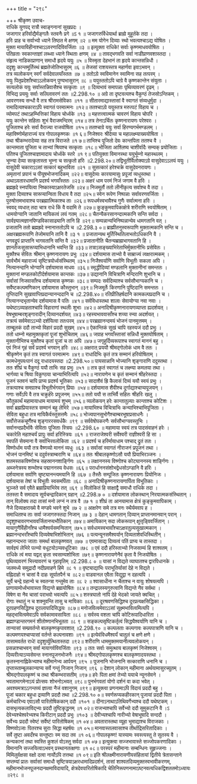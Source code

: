 +++
title = "२९८"

+++
श्रीकृष्ण उवाच-  
राधिके युगपद् रात्रौ स्वाङ्गनानां सुखप्रदः ।  
जजागार हरिर्वाद्यैर्मङ्गलैः स्तवनैः प्रगे ॥ऽ १ ॥
जजागरुर्विधेयार्था ब्राह्मे मुहूर्तके तदा ।  
हरिः प्राह च सर्वाभ्यो ध्याने तिष्ठत मे क्षणम् ॥२ ॥
मम योगेन दिव्याः स्थो भवत्यश्चाऽद्य योषितः ।  
मुक्ता मायाविहीनाश्चाऽऽवरणादिविवर्जिताः ॥३ ॥
इत्युक्ता राधिके! सर्वाः कृष्णमाधवयोषितः ।  
पतिव्रताः स्वकान्ताज्ञां लब्ध्वा ध्याने स्थिताः क्षणम् ॥४ ॥
तावद्भगवति सर्वा नाडीप्राणवशास्तदा ।  
संहृत्य नाडिकाप्राणान् समाधौ हृदये ययुः ॥५ ॥
विस्मृता देहभानं ता हृदये कान्तसन्निधौ ।  
ददृशुः कान्तमूर्तिस्थं ब्रह्मतेजोतिभासुरम् ॥६ ॥
तेजसां राशयस्तत्र महार्णवा इवाऽभवन् ।  
तत्र व्यलोकयन् स्वर्गं सर्वदेवालयाँस्ततः ॥७ ॥
ततोऽग्रे स्वविमानेन स्वामिना सह तत्परम् ।  
ययुः पितृप्रदेशाँश्चाऽऽलोकयन् पुण्यभासुरान् ॥८ ॥
ययुस्ततोऽपि चाग्रे वै कृष्णकान्तेन संयुताः ।  
सत्यलोकं ययुः सर्वास्तन्निवासैश्च सत्कृताः ॥९ ॥
दिव्यभावं समापन्नाः पृथिव्यावरणं दृढम् ।  
विभिद्य प्रययुः सर्वाः सलिलावरणं ततः ॥2.298.१० ॥
अग्रे ता दृष्टवत्यश्च वैकुण्ठं तेजसोऽन्तिकम् ।  
आवरणस्य सन्धौ वै तत्र श्रीरामसेविकाः ॥११ ॥
सीतारमाद्यास्तासां वै स्वागतं संव्यधुर्मुदा ।  
रामादित्यश्चकाराऽपि स्वागतं परमात्मनः ॥१२॥
ततश्चाऽग्रे ययुस्तत्र मरुत्पटं विहाय च ।  
व्योमपटं तथाऽहम्भित्तिकां विहाय चोर्ध्वके ॥१३ ॥
महत्तत्त्वात्मकं चावरणं विहाय चोपरि ।  
ययुः कान्तेन सहिताः शुभं वैराजमन्दिरम् ॥१४॥
तत्र तेनाऽर्चितः कृष्णनारायणः परेश्वरः ।  
पूजिताश्च हरेः सर्वा वैराज्या राजयोषिता ॥१५॥
ततश्चाग्रे ययुः सर्वा हिरण्यगर्भमण्डलम् ।  
महाविष्णोर्महाराज्यं यत्र गोपालकृष्णकः ॥१ ६॥
निजेश्वरः श्रीदेव्या च महालक्ष्म्याख्ययोषिता ।  
तथा श्रीकम्भरादेव्या सह तत्र विराजते ॥१ ७॥
ताभिश्च पूजितो देवः कान्तपिता ततश्च वै ।  
कान्तमाता पूजिता च ताभ्यां श्रियश्च सत्कृताः ॥१८॥
भोजिता आश्लिष्य चाशीर्वादैः सम्यक् प्रयोजिताः ।  
पतिश्च पूजितश्चाज्ञामादाय चोर्ध्वके स्तरे ॥१ ९॥
पतियुक्ता विमानस्था ययुर्भूम्नो महास्थलम् ।  
भूम्न्या देव्या सत्कृतास्ता भूम्ना च सत्कृतो हरिः ॥2.298.२०॥
तद्विभूतीर्विलोक्याऽग्रे वासुदेवाऽऽलयं ययुः ।  
वासुदेवी चकाराऽऽसां सत्कारं बहुभाविता ॥२१ ॥
सुसत्कारं हरेश्चक्रे वासुदेवनरायणः ।  
अमृतानां प्रपानं च पीयूषभोजनादिकम् ॥२२॥
वासुदेव्यः कारयामासुः प्रपूजां व्यधुस्तथा ।  
अथाऽवतारधामानि प्रदर्श्य भगवाँस्ततः ॥२३॥
अक्षरं धाम परमं निजं जगाम वै हरिः ।  
ब्रह्मह्रदे स्नपयित्वा निष्कास्याऽक्षरतेजसि ॥२४॥
निजमूर्तौ ततो लीनीकृत्य सर्वाश्च वै तदा ।  
मुक्ता दिव्याश्च सारूप्यान्विता विधाय वै तदा ॥२५॥
स्वेन रूपेण निष्पन्नाः सर्वावरणवर्जिताः ।  
पुरुषोत्तमभावाश्च परब्रह्मात्मिकाश्च ताः ॥२६॥
रूपधर्मस्वभावैश्च गुणैः सर्वात्मना हरिः ।  
स्ववद् व्यधात् तदा चात्र राधे किं वै वदामि ते ॥२७॥
कुङ्कुमवापिकाक्षेत्रे शरीराणि स्वयोषिताम् ।  
धामयोग्यानि जातानि मायिकत्वं लयं गतम् ॥२८॥
चैतन्यैकरसानन्दात्मकानि सन्ति सर्वदा ।  
सार्वज्ञ्यात्मज्ञानपिण्डविकासाढ्यानि तानि हि ॥२९॥
सम्पन्नान्यभिनिष्पन्नान्येव धामगतानि वत् ।  
प्रजातानि ततो ब्रह्मह्रदे स्नानात्ततोऽपि च ॥2.298.३ ०॥
ब्राह्मीतनुस्वरूपाणि मुक्तात्मकानि सन्ति च ।  
अक्षरब्रह्मरूपाणि तेजोमयानि तानि वै ॥३ १ ॥
प्रजातान्यथ मूर्तिस्थितिलाभतोऽधिकानि वै ।  
भगवद्रूपं प्राप्तानि भागवतानि सन्ति वै ॥३२॥
प्रजातानीति चैतन्यब्राह्मभागवतानि हि ।  
ज्ञानतेजःसुसारूप्याभिधानानि भवन्ति हि ॥३३॥
तत्राऽसङ्ख्याभिरेताभिर्मुक्तानीभिः प्रसेवितः ।  
मुक्तैश्च सेवितः श्रीमान् कृष्णनारायणः प्रभुः ॥३४॥
दर्शयामास ताभ्यो वै साम्राज्यं त्वक्षरात्मकम् ।  
सार्वभौमं महाराज्यं सृष्टित्रयोर्ध्वसंस्थितम् ॥३५॥
निजैश्वर्याणि सर्वाणि विभूतीः सकला अपि ।  
नित्यानन्दानि भोग्यानि दर्शयामास माधवः ॥३६॥
स्मृद्धीदिव्यां मण्डलानि मुक्तानीनां समन्ततः ।  
मुक्तानां मण्डलकोटीर्दर्शयामास कान्तकः ॥३७॥
उद्यानानि विचित्राणि मन्दिराणि शुभानि च ।  
सर्वासां निजवासाँश्च दर्शयामास कृष्णकः ॥३८॥
सम्पदः सर्वदिव्याश्च सर्वसौभाग्यकानि च ।  
सर्वेष्टकल्पमणिकान् दर्शयामास कौस्तुभान् ॥३९॥
निजमूर्तेः किरणानि पुष्टिदानि समन्ततः ।  
तृप्तिदानि सुखावाप्तिप्रदान्यानन्ददानि च ॥2.298.४०॥
रतिप्रीतिहर्षदानि कामकल्पप्रदानि च ।  
नित्यानन्दभृतान्येव दर्शयामास वै पतिः ॥४१॥
सर्वविधास्तथा शालाः सेवायोग्या नवा नवाः ।  
यथेष्टाऽव्याहताश्चापि विहाराणां स्थलीः शुभाः ॥४२॥
अनादिश्रीकृष्णनारायणव्याप्ता ह्यदर्शयत् ।  
वेषभूषाम्बरशृङ्गारादीन् दिव्यानदर्शयत् ॥४३॥
रहस्यभाववासाँश्च शय्या रम्या अदर्शयत् ।  
तत्रत्यं सर्वमेवाऽऽभ्यो दर्शयित्वा ततःपरम् ॥४४॥
परब्रह्मानन्दमयं भोजनं पानमुत्तमम् ।  
ताम्बूलकं ददौ ताभ्यो विहारं प्रददौ सुखम् ॥४५॥
ऐकान्तिकं सुखं चापि रहस्यजं ददौ प्रभुः ।  
ततो धाम्नो महामुक्तकृतां पूजां शुभोचिताम् ॥४६॥
जग्राह भगवाँस्तासां सन्निधौ मुक्तयोषिताम् ।  
मुक्तानीभिश्च मुक्तैश्च कृतां पूजां च ता अपि ॥४७॥
जगृहुर्दिव्यरूपाश्च स्वागतं माननं बहु ।  
एवं निजं गृहं सर्वं प्रदर्श्य भगवान् हरिः ॥४८॥
अक्षरात् प्रययौ श्रीमद्गोलोकं धाम वै ततः ।  
श्रीकृष्णेन कृतं तत्र स्वागतं परमात्मनः ॥४९॥
राधादिभिः कृतं तत्र सम्मानं हरियोषिताम् ।  
कामधेनुपयःपानं ददू राधादयस्तदा ॥2.298.५०॥
पायसान्नानि भोज्यानि शृङ्गाराणि ददुस्तथा ।  
ततः शीघ्रं च वैकुण्ठं ययौ ताभिः सह प्रभुः ॥५१ ॥
तत्र कृतं स्वागतं च लक्ष्म्या कमलया तथा ।  
भार्गव्या च श्रिया विकुण्ठया चान्याभिरित्यपि ॥५२॥
नारायणेन च कृतं सन्मानं श्रीहरेस्तदा ।  
पूजनं स्तवनं चापि प्राप्य प्रदर्श्य भूतिकाः ॥५३॥
सादाशैवं ह्रि कैलासं दिव्यं ययौ स्वयं प्रभुः ।  
तत्रत्याश्च समग्राश्च विभूतीर्भगवान् प्रियाः ॥५४॥
दर्शयामास शैवीश्च दुर्गाद्याश्चाप्यपूजयन् ।  
गणाः सर्वेऽपि वै तत्र चक्रुर्हरेः प्रपूजनम् ॥५५॥
ततो ययौ स ताभिर्वै सहितः श्रीहरिः खलु ।  
कौतुकार्थं महामायाधाम मायामयं शुभम् ॥५६॥
व्यलोकयन् हरेः कान्तातुल्याः कान्ताश्च कोटिशः ।  
सर्वा ब्रह्मप्रियास्तत्र सम्मानं बहु लेभिरे ॥५७॥
मायाभिश्च विचित्राभिः कन्याभिश्चाभिपूजिताः ।  
सेविता बहुधा तत्र मायिकैर्वस्तुसत्तमैः ॥५८॥
भोज्यपानसुभोगैश्चाम्बरभूषाप्रसाधनैः ।  
सर्वोत्तेजकचूर्णैश्च शृङ्गाररसवर्धकैः ॥९९ ॥
सर्ववेषोपकरणैः सर्वसौभाग्यवस्तुभिः ।  
सर्वानन्दप्रदैर्भावैः सेविताः पूजिताः स्त्रियः ॥2.298.६० ॥
महामाया स्वयं तत्र पादसंवाहनं हरेः ।  
चकारेति महाश्चर्यं प्रापुः सर्वा हरिस्त्रियः ॥६१ ॥
राजराजेश्वरी सर्वेश्वरी राज्ञीश्वरी हि सा ।  
स्वपतिं सेवमाना वै सर्वाभिरवलोकिता ॥६२ ॥
प्रदर्श्य च हरिर्मायाधाम पश्चाद् द्रुतं ततः ।  
विष्णोर्धाम ययौ तत्र वैष्णव्यो माननं व्यधुः ॥६३ ॥
सर्वासां स्वागतं नीराजनं प्रपूजनं तथा ।  
भोजनं पानमिष्टं च ददुर्वस्त्राम्बराणि च ॥६४॥
ततः श्रीबालकृष्णोऽसौ ययौ प्रियाभिरञ्जनः ।  
शतमस्तकविष्णोश्च सहस्राननशार्ङ्गिणः ॥६५ ॥
लक्षाननस्य विष्णोश्च कोट्याननस्य शार्ङ्गिणः ।  
अब्जनेत्रस्य शम्भोश्च पद्माननस्य वेधसः ॥६६॥
परार्धाननसंशोभद्वेधसोऽण्डानि वै हरिः ।  
दर्शयामास सर्वाणि सृष्ट्यानन्त्यमयानि हि ॥६७ ॥
तैस्तैः सम्पूजितः कृष्णनारायणः प्रियोनिजः ।  
दर्शयामास तेषां च विभूतीः स्वसमर्पिताः ॥६८ ॥
अनादिश्रीकृष्णनारायणार्पिता विभूतिकाः ।  
भुञ्जते सर्व एवैते ब्रह्मप्रियाभिरेव तत् ॥६९ ॥
विलोकितं हि साक्षाद्वै समाधौ राधिके तदा ।  
ततस्ता वै समादाय सूर्यचन्द्रादिकान् ग्रहान् ॥2.298.७ ० ॥
दर्शयामास लोकस्थान् निरयात्मकसंस्थितान् ।  
तान् विलोक्य तदा तासां मनो लग्नं न तत्र वै ॥७ १ ॥
शीघ्रं ता आनयामास क्षेत्रं कुङ्कुमवापिकाम् ।  
नैजे दिव्याक्षराख्ये वै मण्डपे भवने शुभे ॥७ २ ॥
आक्षरेण समे तत्र मनः स्थैर्यमवाप ह ।  
समाधितश्च ताः सर्वा जजागरुस्तदा निजान् ॥७ ३ ॥
देहान् धामगतान् दिव्यान् प्राप्तानमानवान् परान् ।  
ददृशुश्चावरणभाववर्जितानप्यभौतिकान् ॥७४॥
अमायिकान् सदा त्वेकरूपान् क्षुत्तृड्विवर्जितान् ।  
मायागुणैर्विहीनाँश्च धामैश्वर्यसमन्वितान् ॥७५॥
सर्वधामस्वभावाँश्चाऽक्षरतुल्यसुखात्मकान् ।  
ब्रह्मानन्दभराँश्चापि दिव्यवेषाभिशोभितान् ॥७६ ॥
पत्यन्यूनसमैश्वर्यान् दिव्यताशेवधिस्थितीन् ।  
महानन्दभरा जाताः समर्था बालकृष्णवत् ॥७७ ॥
एवमासाद्य दिव्यत्वं पतिं प्राप्य च तास्तदा ।  
सार्वज्ञ्यं लेभिरे पत्न्यो वधूटयोऽप्यवधूटिकाः ॥७८ ॥
एवं ददौ हरिस्ताभ्यो निजसाम्यं हि शाश्वतम् ।  
राधिके त्वं मया यद्वत् कृता स्वसाम्यशोभिता ॥७९॥
कृष्णनारायणेनैवं कृता वै निजयोषितः ।  
पृथिव्यावरणं भित्त्यावरणं च गृहावृतिम् ॥2.298.८ ० ॥
यासां न विद्यते व्याघातश्च द्वारपिधानके ।  
जलमध्ये समुद्रादौ नदीप्रवाहणे हिमे ॥८ १ ॥
वृष्ट्याद्याभिः पराभूतिर्यासां देहे न विद्यते ।  
वह्निदाहो न चासां वै दाहः सूर्यातपैर्न च ॥८२॥
वाडवानल एवैता विद्युद्वा न दहत्यपि ।  
सूर्ये चन्द्रे ग्रहान्ये च स्वतन्त्रा गन्तुमेव ताः ॥८ २ ॥
श्वासाधीना न चैताश्च न वायुः शोषयत्यपि ।  
प्राणायामोर्ध्वभावास्ता विद्यन्ते ब्रह्मयोषितः ॥८४॥
तन्द्रालस्यगुरुत्वानि विद्यन्ते नैव सर्वथा ।  
विषेण वा नैव चासां पराभवो भवत्यपि ॥८५॥
शस्त्रघातो नापि देहे भेदको जायते क्वचित् ।  
रोगाः स्थातुं न च शक्नुवन्ति तासु च मायिकाः ॥८६ ॥
दूरश्रवणसिद्धिश्च दूरप्रत्यक्षसिद्धिका ।  
दूरग्रहणसिद्धिश्च दूरालापादिसिद्धयः ॥८७॥
मनोजवित्वमेवाऽऽसां सूक्ष्मभावित्वमित्यपि ।  
महद्भावित्वमेवाऽपि सर्वकामावसायिता ॥८८ ॥
सर्वस्य वशता चापि कोटिरूपादिधारिता ।  
ब्रह्माण्डान्तरगमनं शीतोष्णानभिभूतता ॥८ ९ ॥
सङ्कल्पसृष्टिकर्तृत्वं सिद्ध्यैश्वर्याणि यानि च ।  
तान्यासां सम्प्रवर्तन्ते बालकृष्णकृपावशात् ॥2.298.९० ॥
कल्पलताः कल्पगावः कल्पपात्राणि यानि च ।  
कल्पमणयश्चाप्यासां वर्तन्ते कल्पनावशाः ॥९१ ॥
इत्येवंविधमैश्वर्यं चातुलं च क्षणे क्षणे ।  
तासामवर्तत राधे! ददृशुर्व्युत्थितास्तदा ॥९२॥
शरीराणि धाममुक्तमयानीत्यवलोकयन् ।  
प्रसन्नाश्चाभवन् सर्वा मायागर्वविवर्जिताः ॥९३ ॥
ततः सर्वाः समुत्थाय बालकृष्णं निजेश्वरम् ।  
दिव्यरीत्याऽप्यसेवन्त स्नानपूजनभोजनैः ॥९४॥
श्रीमद्गोपालकृष्णश्च बालकृष्णादयस्तथा ।  
कृतस्नानाह्निकेभ्यश्च महीमानेभ्य आर्पयन् ॥९५ ॥
पूजनानि भोजनानि सत्काराणि धनानि च ।  
तृप्तास्ताम्बूलकान्याप्य सर्वे गन्तुं निजान् निजान् ॥९६ ॥
देशान् लोकान् महीमाना अर्थयामासुरच्युतम् ।  
श्रीमद्गोपालकृष्णं च तथा श्रीकम्भरासतीम् ॥९७॥
हरेः पिता क्षमां तेभ्यो ययाचे न्यूनसेवने ।  
भवतामागमेनाऽयं प्रोत्सवः शोभनोऽभवत् ॥९८॥
पुनर्भगवतां योगो दर्शनं वा कदा भवेत् ।  
अवश्यमत्राऽऽगन्तव्यं ज्ञात्वा नैजं वशानुगम् ॥९९॥
इत्युक्त्वा प्रणनामाऽपि विदायं प्रददौ बहु ।  
पूजां चकार बहुधा द्रव्याणि प्रददौ तथा ॥2.298.१० ०॥
स्वर्णरूप्यकहीरकान् पूजायां प्रददौ पिता ।  
कर्मचारिभ्य एवाऽसौ पारितोषिककान् ददौ ॥१०१ ॥
दीनाऽनाथाऽतिथिवर्गेभ्यश्च ददौ यथेष्टकम् ।  
दासभृत्यकलाविद्भ्यः प्रददौ तुष्टिकृद्धनम् ॥१ ०२॥
राजभ्यश्चापि सर्वेभ्यो ददौ सुमुकटानि वै ।ऽ  
देवेभ्यश्चेश्वरेभ्यश्च किरीटान् प्रददौ प्रभुः ॥१०३ ॥
देवीभ्यश्चापि नारीभ्यो वेषाभूषादि सन्ददौ ।  
सर्वेभ्यः प्रददौ स्वेष्टं सर्वेष्टं पारितोषिकम् ॥१ ०४॥
अवतारास्तथा व्यूहा भूमाद्याश्च विराजकाः ।  
विष्णवोऽजाः पितरश्च सुराः सिद्धा महर्षयः ॥१ ०५॥
मानवास्तलवासाश्च तीर्थाद्रिसरितादिकाः ।  
सर्वे तुष्टा अवदँश्च सन्तुष्टाः स्म सदा तव ॥१ ०६॥
गोपालकृष्ण! यास्यामः स्वस्त्यस्तु ते सुतस्य वै ।  
कन्यकानां तथा स्वस्ति कुशलं वोऽस्तु सर्वदा ॥१ ०७॥
इत्युक्त्वा सज्जभावास्ते सज्जोपकरणादिकाः ।  
विमानानि सज्जयित्वाऽभवन् प्रस्थानतत्क्षणाः ॥१ ०८॥
परस्परं महीमानाः सम्बन्धिनः सुहृज्जनाः ।  
मिमिलुर्वक्षसा वक्षो दत्वा नार्योऽपि तत्तथा ॥१ ०९॥
इति श्रीलक्ष्मीनारायणीयसंहितायां द्वितीये त्रेतासन्ताने सप्तम्यां प्रातः सर्वासां समाधौ सृष्टित्रयाऽक्षरधामादिप्रदर्शनं, तासां शाश्वतदिव्यमुक्तस्वभावीकरणम्,  
महीमानभोजनपूजनदानक्षमाविदायादि, क्षेत्रदेवपारितोषिकादि चेतिनिरूपणनामाऽष्टनवत्यधिकद्विशततमोऽध्यायः ॥२९८ ॥
    
